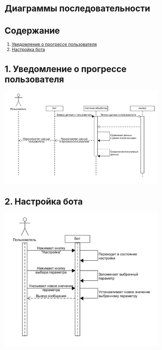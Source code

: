 # Диаграммы последовательности

# Содержание
1. [Уведомление о прогрессе пользователя](#1)  
2. [Настройка бота](#2)  

<a name="1"/>

# 1. Уведомление о прогрессе пользователя
![Диаграмма активностей 1](/diagrams/images/Sequence123.jpg)

<a name="2"/>

# 2. Настройка бота
![Диаграмма активностей 2](/diagrams/images/Sequence2.jpg)

